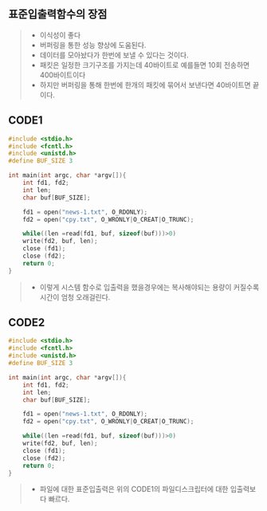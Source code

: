 ## 표준입출력함수의 장점
> * 이식성이 좋다
> * 버퍼링을 통한 성능 향상에 도움된다.
  > * 데이터를 모아놨다가 한번에 보낼 수 있다는 것이다.
  > * 패킷은 일정한 크기구조를 가지는데 40바이트로 예를들면 10회 전송하면 400바이트이다
  > * 하지만 버퍼링을 통해 한번에 한개의 패킷에 묶어서 보낸다면 40바이트면 끝이다.

## CODE1
```c
#include <stdio.h>
#include <fcntl.h>
#include <unistd.h>
#define BUF_SIZE 3

int main(int argc, char *argv[]){
    int fd1, fd2;
    int len;
    char buf[BUF_SIZE];

    fd1 = open("news-1.txt", O_RDONLY);
    fd2 = open("cpy.txt", O_WRONLY|O_CREAT|O_TRUNC);

    while((len =read(fd1, buf, sizeof(buf)))>0)
    write(fd2, buf, len);
    close (fd1);
    close (fd2);
    return 0;
}
```
> * 이렇게 시스템 함수로 입출력을 했을경우에는 복사해야되는 용량이 커질수록 시간이 엄청 오래걸린다.
## CODE2
```c
#include <stdio.h>
#include <fcntl.h>
#include <unistd.h>
#define BUF_SIZE 3

int main(int argc, char *argv[]){
    int fd1, fd2;
    int len;
    char buf[BUF_SIZE];

    fd1 = open("news-1.txt", O_RDONLY);
    fd2 = open("cpy.txt", O_WRONLY|O_CREAT|O_TRUNC);

    while((len =read(fd1, buf, sizeof(buf)))>0)
    write(fd2, buf, len);
    close (fd1);
    close (fd2);
    return 0;
}
```
> * 파일에 대한 표준입출력은 위의 CODE1의 파일디스크립터에 대한 입출력보다 빠르다.
